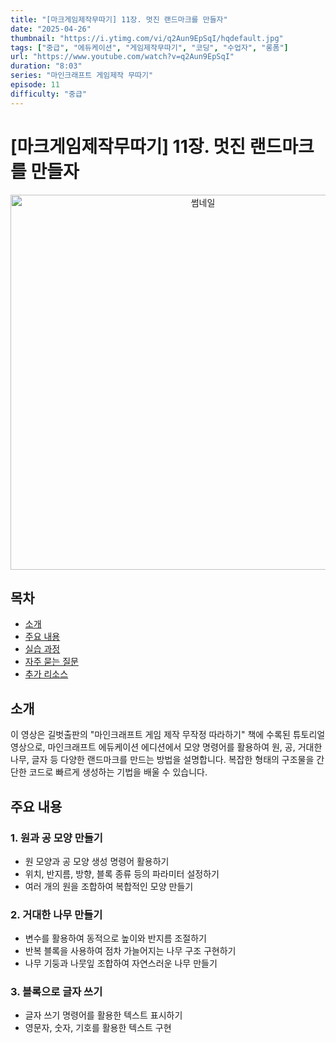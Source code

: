 ```yaml
---
title: "[마크게임제작무따기] 11장. 멋진 랜드마크를 만들자"
date: "2025-04-26"
thumbnail: "https://i.ytimg.com/vi/q2Aun9EpSqI/hqdefault.jpg"
tags: ["중급", "에듀케이션", "게임제작무따기", "코딩", "수업자", "롱폼"]
url: "https://www.youtube.com/watch?v=q2Aun9EpSqI"
duration: "8:03"
series: "마인크래프트 게임제작 무따기"
episode: 11
difficulty: "중급"
---
```


# [마크게임제작무따기] 11장. 멋진 랜드마크를 만들자

<div align="center">
<img src="https://i.ytimg.com/vi/q2Aun9EpSqI/hqdefault.jpg" alt="썸네일" width="600"/>
</div>

## 목차
- [소개](#소개)
- [주요 내용](#주요-내용)
- [실습 과정](#실습-과정)
- [자주 묻는 질문](#자주-묻는-질문)
- [추가 리소스](#추가-리소스)

## 소개
이 영상은 길벗출판의 "마인크래프트 게임 제작 무작정 따라하기" 책에 수록된 튜토리얼 영상으로, 마인크래프트 에듀케이션 에디션에서 모양 명령어를 활용하여 원, 공, 거대한 나무, 글자 등 다양한 랜드마크를 만드는 방법을 설명합니다. 복잡한 형태의 구조물을 간단한 코드로 빠르게 생성하는 기법을 배울 수 있습니다.

## 주요 내용

### 1. 원과 공 모양 만들기
- 원 모양과 공 모양 생성 명령어 활용하기
- 위치, 반지름, 방향, 블록 종류 등의 파라미터 설정하기
- 여러 개의 원을 조합하여 복합적인 모양 만들기

### 2. 거대한 나무 만들기
- 변수를 활용하여 동적으로 높이와 반지름 조절하기
- 반복 블록을 사용하여 점차 가늘어지는 나무 구조 구현하기
- 나무 기둥과 나뭇잎 조합하여 자연스러운 나무 만들기

### 3. 블록으로 글자 쓰기
- 글자 쓰기 명령어를 활용한 텍스트 표시하기
- 영문자, 숫자, 기호를 활용한 텍스트 구현